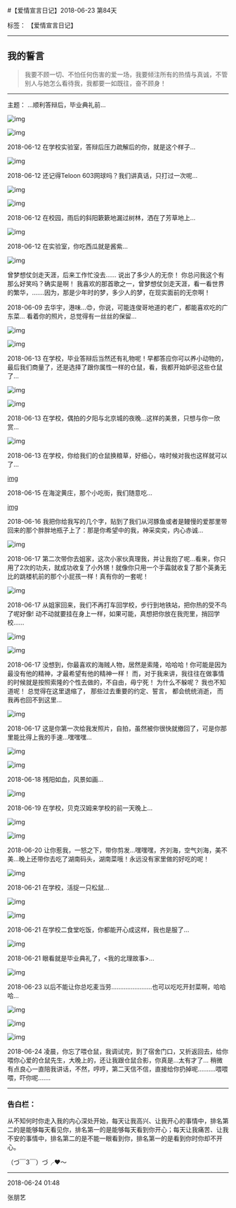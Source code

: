 ﻿#【爱情宣言日记】2018-06-23 第84天

标签： 【爱情宣言日记】

---

## 我的誓言


> 我要不顾一切、不怕任何伤害的爱一场，我要倾注所有的热情与真诚，不管别人与她怎么看待我，我都要一如既往，奋不顾身！


---

主题： ...顺利答辩后，毕业典礼前...


![img](/img/love/IMG_4342.jpg)

![img](/img/love/IMG_4347.jpg)

2018-06-12 在学校实验室，答辩后压力疏解后的你，就是这个样子...


![img](/img/love/IMG_4353.jpg)

2018-06-12 还记得Teloon 603网球吗？我们讲真话，只打过一次呢...

![img](/img/love/IMG_4362.jpg)

![img](/img/love/IMG_4365.jpg)

2018-06-12 在校园，雨后的斜阳簌簌地漏过树林，洒在了芳草地上...

![img](/img/love/IMG_4380.jpg)

2018-06-12 在实验室，你吃西瓜就是酱紫...

![img](/img/love/IMG_4387.jpg)

曾梦想仗剑走天涯，后来工作忙没去......
说出了多少人的无奈！
你总问我这个有那么好笑吗？确实是啊！
我喜欢的那首歌之一，曾梦想仗剑走天涯，看一看世界的繁华，.......因为，那是少年时的梦，多少人的梦，在现实面前的无奈啊！


2018-06-09 去华宇，港味...😍，你说，可能连俊哥地道的老广，都能喜欢吃的广东菜...
看着你的照片，总觉得有一丝丝的保留...


![img](/img/love/IMG_4397.jpg)

![img](/img/love/IMG_4398.jpg)

2018-06-13 在学校，毕业答辩后当然还有礼物呢！早都答应你可以养小动物的，最后我们商量了，还是选择了跟你属性一样的仓鼠，看，我都开始妒忌这些仓鼠了...


![img](/img/love/IMG_4402.jpg)


![img](/img/love/IMG_4412.jpg)


2018-06-13 在学校，偶拍的夕阳与北京城的夜晚...这样的美景，只想与你一欣赏...


![img](/img/love/IMG_4415.jpg)


2018-06-13 在学校，你给我们的仓鼠换粮草，好细心，啥时候对我也这样就可以了...

[img](/img/love/IMG_4436.jpg)

2018-06-15 在海淀黄庄，那个小吃街，我们随意吃...


[img](/img/love/IMG_4437.jpg)

2018-06-16 我把你给我写的几个字，贴到了我们从河豚鱼或者是鳗慢的爱那里带回来的那个胖胖地瓶子上了：那是你希望中的我，神采奕奕，内心赤诚...

![img](/img/love/IMG_4444.jpg)

2018-06-17 第二次带你去姐家，这次小家伙真理我，并让我抱了呢...看来，你只用了2次的功夫，就成功收复了小外甥！就像你只用一个手霜就收复了那个英勇无比的跳楼机前的那个小屁孩一样！真有你的一套呢！


![img](/img/love/IMG_4448.jpg)

2018-06-17 从姐家回来，我们不再打车回学校，步行到地铁站，把你热的受不鸟了呢好像!
动不动就要挂在身上一样，如果可能，真想把你放在我兜里，捎回学校......


![img](/img/love/IMG_4453.jpg)

![img](/img/love/IMG_4454.jpg)

2018-06-17 没想到，你最喜欢的海贼人物，居然是索隆，哈哈哈！你可能是因为最没有他的精神，才最希望有他的精神一样！
而，对于我来讲，我往往在做事情的时候就是按照索隆的个性去做的，不自由，毋宁死！
为什么不躲呢？
我也不知道呢！
总觉得在这里退缩了，
那些过去重要的约定、誓言，
都会统统消逝，
而我再也回不到这里...


![img](/img/love/昀辛自拍.jpg)

2018-06-17 这是你第一次给我发照片，自拍，虽然被你很快就撤回了，可是你那里能比得上我的手速...嘿嘿嘿...

![img](/img/love/IMG_4471.jpg)

![img](/img/love/IMG_4473.jpg)


2018-06-18 残阳如血，风景如画...

![img](/img/love/IMG_4492.jpg)

2018-06-19 在学校，贝克汉姆来学校的前一天晚上...

![img](/img/love/IMG_4499.jpg)

![img](/img/love/IMG_4507.jpg)

2018-06-20 让你惹我，一怒之下，带你剪发...嘿嘿嘿，齐刘海，空气刘海，美不美...晚上还带你去吃了湖南码头，湖南菜哦！永远没有家里做的好吃的呢！

![img](/img/love/IMG_4523.jpg)

2018-06-21 在学校，活捉一只松鼠...

![img](/img/love/IMG_4525.jpg)

![img](/img/love/IMG_4527.jpg)

2018-06-21 在学校二食堂吃饭，你都能开心成这样，我也是服了...


![img](/img/love/IMG_4541.jpg)

2018-06-21 眼看就是毕业典礼了，<我的北理故事>...

![img](/img/love/IMG_4553.jpg)

2018-06-23 以后不能让你总吃麦当劳.......................也可以吃吃开封菜啊，哈哈哈...


![img](/img/love/IMG_4565.jpg)

![img](/img/love/IMG_4568.jpg)

![img](/img/love/IMG_4585.jpg)

2018-06-24 凌晨，你忘了喂仓鼠，我调试完，到了宿舍门口，又折返回去，给你喂你心爱的仓鼠先生，大晚上的，还让我跟仓鼠合影，你真是...太有才了...
稍微有点良心一直陪我讲话，不然，哼哼，第二天信不信，直接给你扔掉呢..........喂喂喂，吓你呢.......


--------------

### 告白栏：

从不知何时你走入我的内心深处开始，每天让我高兴、让我开心的事情中，排名第二的是能够每天看见你，排名第一的是能够每天看到你开心；每天让我痛苦、让我不安的事情中，排名第二的是不能一眼看到你，排名第一的是看到你时你却不开心。


（づ￣3￣）づ╭❤～


----------

2018-06-24 01:48

张朋艺 